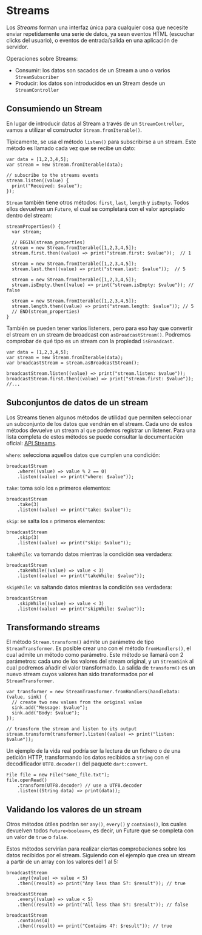 # Streams

Los *Streams* forman una interfaz única para cualquier cosa que necesite enviar
repetidamente una serie de datos, ya sean eventos HTML (escuchar clicks del usuario),
o eventos de entrada/salida en una aplicación de servidor.

Operaciones sobre Streams:

- Consumir: los datos son sacados de un Stream a uno o varios `StreamSubscriber`
- Producir: los datos son introducidos en un Stream desde un `StreamController`

## Consumiendo un Stream

En lugar de introducir datos al Stream a través de un `StreamController`, vamos a
utilizar el constructor `Stream.fromIterable()`.

Típicamente, se usa el método `listen()` para subscribirse a un stream. Este método
es llamado cada vez que se recibe un dato:

```
var data = [1,2,3,4,5];
var stream = new Stream.fromIterable(data);

// subscribe to the streams events
stream.listen((value) {
  print("Received: $value");
});
```

`Stream` también tiene otros métodos: `first`, `last`, `length` y `isEmpty`. Todos
ellos devuelven un `Future`, el cual se completará con el valor apropiado dentro del
stream:

```
streamProperties() {
  var stream;

  // BEGIN(stream_properties)
  stream = new Stream.fromIterable([1,2,3,4,5]);
  stream.first.then((value) => print("stream.first: $value"));  // 1

  stream = new Stream.fromIterable([1,2,3,4,5]);
  stream.last.then((value) => print("stream.last: $value"));  // 5  

  stream = new Stream.fromIterable([1,2,3,4,5]);
  stream.isEmpty.then((value) => print("stream.isEmpty: $value")); // false

  stream = new Stream.fromIterable([1,2,3,4,5]);
  stream.length.then((value) => print("stream.length: $value")); // 5
  // END(stream_properties)
}
```

También se pueden tener varios listeners, pero para eso hay que convertir el stream
en un stream de broadcast con `asBroadcastStream()`. Podremos comprobar de qué tipo
es un stream con la propiedad `isBroadcast`.

```
var data = [1,2,3,4,5];
var stream = new Stream.fromIterable(data);
var broadcastStream = stream.asBroadcastStream();

broadcastStream.listen((value) => print("stream.listen: $value")); 
broadcastStream.first.then((value) => print("stream.first: $value"));
//...
```

## Subconjuntos de datos de un stream

Los Streams tienen algunos métodos de utilidad que permiten seleccionar un subconjunto
de los datos que vendrán en el stream. Cada uno de estos métodos devuelve un
stream al que podemos registrar un listener. Para una lista completa de estos métodos
se puede consultar la documentación oficial: 
[API Streams](http://api.dartlang.org/dart_async/Stream.html).

`where`: selecciona aquellos datos que cumplen una condición:

```
broadcastStream
    .where((value) => value % 2 == 0) 
    .listen((value) => print("where: $value"));
```

`take`: toma solo los `n` primeros elementos:

```
broadcastStream
    .take(3) 
    .listen((value) => print("take: $value"));
```

`skip`: se salta los `n` primeros elementos:

```
broadcastStream
    .skip(3)
    .listen((value) => print("skip: $value"));
```

`takeWhile`: va tomando datos mientras la condición sea verdadera:

```
broadcastStream
    .takeWhile((value) => value < 3) 
    .listen((value) => print("takeWhile: $value"));
```

`skipWhile`: va saltando datos mientras la condición sea verdadera:

```
broadcastStream
    .skipWhile((value) => value < 3)
    .listen((value) => print("skipWhile: $value"));
```

## Transformando streams

El método `Stream.transform()` admite un parámetro de tipo `StreamTransformer`.
Es posible crear uno con el método `fromHandlers()`, el cual admite un
método como parámetro. Este método se llamará con 2 parámetros: cada uno de
los valores del stream original, y un `StreamSink` al cual podremos añadir
el valor transformado. La salida de `transform()` es un nuevo stream cuyos
valores han sido transformados por el `StreamTransformer`.

```
var transformer = new StreamTransformer.fromHandlers(handleData: (value, sink) {
  // create two new values from the original value
  sink.add("Message: $value");
  sink.add("Body: $value");
});
    
// transform the stream and listen to its output
stream.transform(transformer).listen((value) => print("listen: $value"));
```

Un ejemplo de la vida real podría ser la lectura de un fichero o de una
petición HTTP, transformando los datos recibidos a `String` con el decodificador
`UTF8.decoder()` del paquete `dart:convert`.

```
File file = new File("some_file.txt");
file.openRead()
    .transform(UTF8.decoder) // use a UTF8.decoder
    .listen((String data) => print(data));
```

## Validando los valores de un stream

Otros métodos útiles podrían ser `any()`, `every()` y `contains()`, los cuales
devuelven todos `Future<boolean>`, es decir, un Future que se completa con un
valor de `true` o `false`. 

Estos métodos servirían para realizar ciertas comprobaciones sobre los datos
recibidos por el stream. Siguiendo con el ejemplo que crea un stream a partir
de un array con los valores del 1 al 5:

```
broadcastStream
    .any((value) => value < 5)
    .then((result) => print("Any less than 5?: $result")); // true
  
broadcastStream
    .every((value) => value < 5)
    .then((result) => print("All less than 5?: $result")); // false
  
broadcastStream
    .contains(4)
    .then((result) => print("Contains 4?: $result")); // true
```




